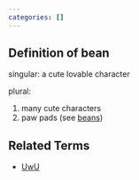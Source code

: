 ```yaml
---
categories: []
---
```

## Definition of bean

singular: a cute lovable character

plural:

1. many cute characters
2. paw pads (see [beans](./beans))

## Related Terms

- [UwU](./UwU)
